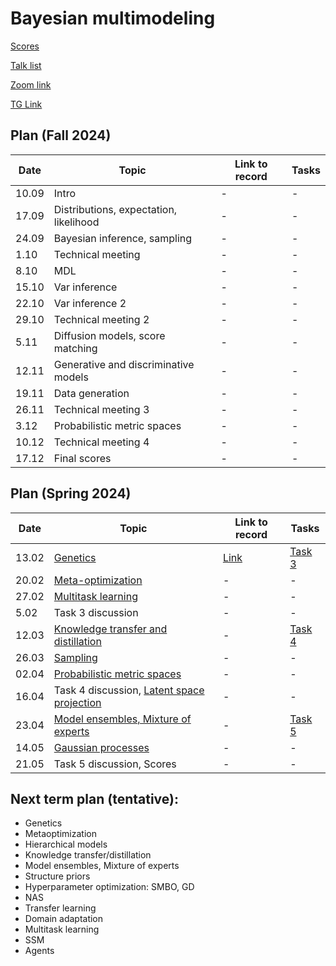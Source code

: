 # Bayesian multimodeling

[Scores](eval.md)

[Talk list](talks.md)

[Zoom link](https://m1p.org/go_zoom2)

[TG Link](TODO)


## Plan (Fall 2024)
|Date|Topic|Link to record|Tasks|
| --- | --- | --- | --- |
| 10.09 | Intro | - | - |
| 17.09 | Distributions, expectation, likelihood | - | - |
| 24.09 | Bayesian inference, sampling | - | - |
| 1.10 | Technical meeting  | - | - |
| 8.10 | MDL  | - | - |
| 15.10 | Var inference  | - | - |
| 22.10 | Var inference 2   | - | - |
| 29.10 | Technical meeting 2 | - | - |
| 5.11 | Diffusion models, score matching   | - | - |
| 12.11 | Generative and discriminative models  | - | - |
| 19.11 | Data generation  | - | - |
| 26.11 | Technical meeting 3   | - | - |
| 3.12 | Probabilistic metric spaces | - | - |
| 10.12 | Technical meeting 4 | - | - | 
| 17.12 | Final scores  | - | - |





## Plan (Spring 2024)
|Date|Topic|Link to record|Tasks|
| --- | --- | --- | --- |
| 13.02 | [Genetics](slides/slides_12_evolution.pdf) | [Link](https://youtu.be/uX7KHkDjDL0?si=VkrnxwQ_v5tGopOb) | [Task 3](task3) |
| 20.02 | [Meta-optimization](slides/slides_13_meta.pdf) | - | - |
| 27.02 |  [Multitask learning](slides/slides_14_mtask.pdf)  | - | - |
| 5.02 |  Task 3 discussion | - | - |
| 12.03 |[Knowledge transfer and distillation](slides/slides_15_transfer.pdf) | - | [Task 4](task4) | 
| 26.03 |  [Sampling](slides/slides_16_sampling.pdf)  | - | - |
| 02.04 |  [Probabilistic metric spaces](slides/slides_17_prob.pdf)  | - | - |
| 16.04 | Task 4 discussion, [Latent space projection](slides/slides_18_latent.pdf) | - | - |
| 23.04 | [Model ensembles, Mixture of experts](slides/slides_19_ens.pdf)  | - |  [Task 5](task5) |
| 14.05 | [Gaussian processes](slides/slides_19_gp.pdf) | -  | - |
| 21.05 | Task 5 discussion, Scores | - |  - |



## Next term plan (tentative):
* Genetics
* Metaoptimization
* Hierarchical models
* Knowledge transfer/distillation
* Model ensembles, Mixture of experts
* Structure priors
* Hyperparameter optimization: SMBO, GD
* NAS
* Transfer learning
* Domain adaptation
* Multitask learning
* SSM
* Agents

